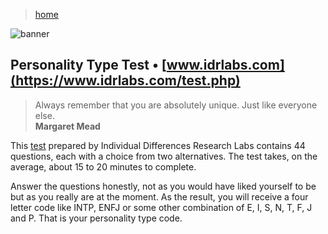 > [home](../)

![banner](/mbti/photos/banner.png)

## Personality Type Test &bull; [www.idrlabs.com](https://www.idrlabs.com/test.php)

> Always remember that you are absolutely unique.  Just like everyone else.  
> **Margaret Mead**

This [test](https://www.idrlabs.com/test.php) prepared by Individual Differences Research Labs contains 44 questions, each with a choice from two alternatives.  The test takes, on the average, about 15 to 20 minutes to complete.

Answer the questions honestly, not as you would have liked  yourself to be but as you really are at the moment.  As the result, you will receive a four letter code like INTP, ENFJ or some other combination of E, I, S, N, T, F, J and P.  That is your personality type code.
